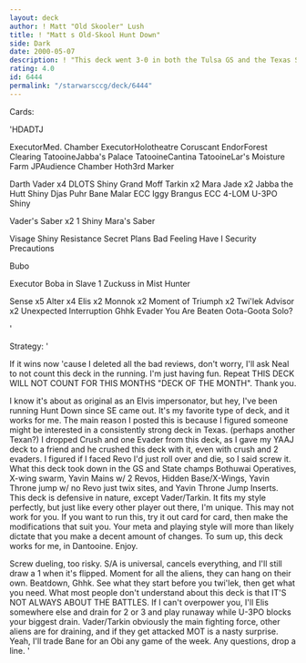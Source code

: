 ```yaml
---
layout: deck
author: ! Matt "Old Skooler" Lush
title: ! "Matt s Old-Skool Hunt Down"
side: Dark
date: 2000-05-07
description: ! "This deck went 3-0 in both the Tulsa GS and the Texas State Championships. If you don't like it, guess what? I don't give a @#$%. It works for me."
rating: 4.0
id: 6444
permalink: "/starwarsccg/deck/6444"
---
```

Cards: 

'HDADTJ

ExecutorMed. Chamber
ExecutorHolotheatre
Coruscant
EndorForest Clearing
TatooineJabba's Palace
TatooineCantina
TatooineLar's Moisture Farm
JPAudience Chamber
Hoth3rd Marker

Darth Vader x4
DLOTS Shiny
Grand Moff Tarkin x2
Mara Jade x2
Jabba the Hutt Shiny
Djas Puhr
Bane Malar
ECC Iggy
Brangus
ECC 4-LOM
U-3PO Shiny

Vader's Saber x2 1 Shiny
Mara's Saber

Visage Shiny
Resistance
Secret Plans
Bad Feeling Have I
Security Precautions

Bubo

Executor
Boba in Slave 1
Zuckuss in Mist Hunter

Sense x5
Alter x4
Elis x2
Monnok x2
Moment of Triumph x2
Twi'lek Advisor x2
Unexpected Interruption
Ghhk
Evader
You Are Beaten
Oota-Goota Solo?

'

Strategy: '

If it wins now 'cause I deleted all the bad reviews, don't worry, I'll ask Neal to not count this deck in the running. I'm just having fun. Repeat THIS DECK WILL NOT COUNT FOR THIS MONTHS "DECK OF THE MONTH". Thank you.

I know it's about as original as an Elvis impersonator, but hey, I've been running Hunt Down since SE came out. It's my favorite type of deck, and it works for me. The main reason I posted this is because I figured someone might be interested in a consistently strong deck in Texas. (perhaps another Texan?) I dropped Crush and one Evader from this deck, as I gave my YAAJ deck to a friend and he crushed this deck with it, even with crush and 2 evaders. I figured if I faced Revo I'd just roll over and die, so I said screw it. What this deck took down in the GS and State champs Bothuwai Operatives, X-wing swarm, Yavin Mains w/ 2 Revos, Hidden Base/X-Wings, Yavin Throne jump w/ no Revo just twix sites, and Yavin Throne Jump Inserts. This deck is defensive in nature, except Vader/Tarkin. It fits my style perfectly, but just like every other player out there, I'm unique. This may not work for you. If you want to run this, try it out card for card, then make the modifications that suit you. Your meta and playing style will more than likely dictate that you make a decent amount of changes. To sum up, this deck works for me, in Dantooine. Enjoy.

Screw dueling, too risky. S/A is universal, cancels everything, and I'll still draw a 1 when it's flipped. Moment for all the aliens, they can hang on their own. Beatdown, Ghhk. See what they start before you twi'lek, then get what you need. What most people don't understand about this deck is that IT'S NOT ALWAYS ABOUT THE BATTLES. If I can't overpower you, I'll Elis somewhere else and drain for 2 or 3 and play runaway while U-3PO blocks your biggest drain. Vader/Tarkin obviously the main fighting force, other aliens are for draining, and if they get attacked MOT is a nasty surprise. Yeah, I'll trade Bane for an Obi any game of the week. Any questions, drop a line.	'
